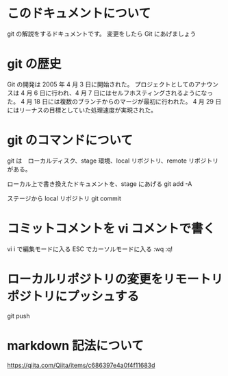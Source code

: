 # このドキュメントについて

git の解説をするドキュメントです。
変更をしたら Git にあげましょう

# git の歴史

Git の開発は 2005 年 4 月 3 日に開始された。 プロジェクトとしてのアナウンスは 4 月 6 日に行われ、4 月 7 日にはセルフホスティングされるようになった。 4 月 18 日には複数のブランチからのマージが最初に行われた。 4 月 29 日にはリーナスの目標としていた処理速度が実現された。

# git のコマンドについて

git は　ローカルディスク、stage 環境、local リポジトリ、remote リポジトリがある。

ローカル上で書き換えたドキュメントを、stage にあげる
git add -A

ステージから local リポジトリ
git commit

# コミットコメントを vi コメントで書く

vi
i で編集モードに入る
ESC でカーソルモードに入る
:wq
:q!

# ローカルリポジトリの変更をリモートリポジトリにプッシュする

git push

# markdown 記法について

https://qiita.com/Qiita/items/c686397e4a0f4f11683d

